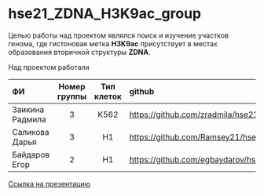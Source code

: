 # hse21_ZDNA_H3K9ac_group

  Целью работы над проектом являлся поиск и изучение участков генома, где гистоновая метка **H3K9ac** присутствует в местах образования вторичной структуры **ZDNA**.

Над проектом работали 

| ФИ                | Номер группы | Тип клеток | github                                               | 
| :-----------------|:------------:|:----------:|:-----------------------------------------------------|
| Заикина Радмила   | 3            | K562       | https://github.com/zradmila/hse21_H3K9ac_ZDNA_human  | 
| Саликова Дарья    | 3            | H1         | https://github.com/Ramsey21/hse21_H3K9ac_ZDNA_human  | 
| Байдаров Егор| 2| H1 | https://github.com/egbaydarov/hse21_H3K9ac_ZDNA_human

[Ссылка на презентацию](https://github.com/zradmila/hse21_ZDNA_H3K9ac_group/files/6630464/ZDNA_H3K9ac.pdf)



